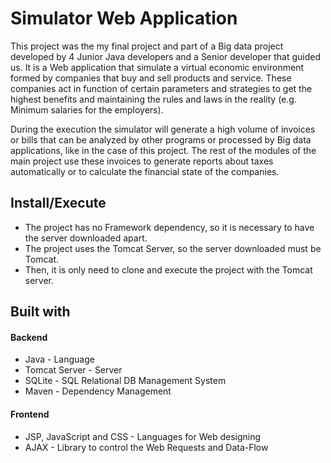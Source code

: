 # Simulator Web Application
This project was the my final project and part of a Big data project developed by 4 Junior Java developers and a Senior developer that guided us. It is a Web application that simulate a virtual economic environment formed by companies that buy and sell products and service. These companies act in function of certain parameters and strategies to get the highest benefits and maintaining the rules and laws in the reality (e.g. Minimum salaries for the employers).

During the execution the simulator will generate a high volume of invoices or bills that can be analyzed by other programs or processed by Big data applications, like in the case of this project. The rest of the modules of the main project use these invoices to generate reports about taxes automatically or to calculate the financial state of the companies.

## Install/Execute
* The project has no Framework dependency, so it is necessary to have the server downloaded apart.
* The project uses the Tomcat Server, so the server downloaded must be Tomcat.
* Then, it is only need to clone and execute the project with the Tomcat server.

## Built with
#### Backend
* Java - Language
* Tomcat Server - Server
* SQLite - SQL Relational DB Management System
* Maven - Dependency Management
#### Frontend
* JSP, JavaScript and CSS - Languages for Web designing
* AJAX - Library to control the Web Requests and Data-Flow
